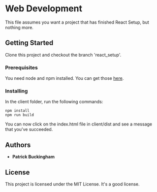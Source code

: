 # Web Development

This file assumes you want a project that has finished React Setup, but nothing more.

## Getting Started

Clone this project and checkout the branch 'react_setup'.

### Prerequisites

You need node and npm installed. You can get those [here](https://www.npmjs.com/get-npm).

### Installing

In the client folder, run the following commands:

```
npm install
npm run build
```

You can now click on the index.html file in client/dist and see a message that you've succeeded.

## Authors

* **Patrick Buckingham**

## License

This project is licensed under the MIT License. It's a good license.
